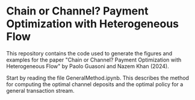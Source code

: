 # Chain or Channel? Payment Optimization with Heterogeneous Flow

This repository contains the code used to generate the figures and examples for the paper "Chain or Channel? Payment Optimization with Heterogeneous Flow" by Paolo Guasoni and Nazem Khan (2024). 

Start by reading the file GeneralMethod.ipynb. This describes the method for computing the optimal channel deposits and the optimal policy for a general transaction stream.


